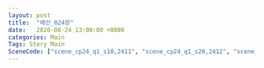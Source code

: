 ```yaml
---
layout: post
title:  "메인_024장"
date:   2020-08-24 13:00:00 +0000
categories: Main
Tags: Story Main
SceneCode: ["scene_cp24_q1_s10,2411", "scene_cp24_q1_s20,2412", "scene_cp24_q2_s10,2421", "scene_cp24_q2_s20,2422", "scene_cp24_q3_s10,2431", "scene_cp24_q3_s20,2432", "scene_cp24_q4_s10,2441", "scene_cp24_q4_s20,2442", "scene_cp24_q4_s30,2443"]
---
```

